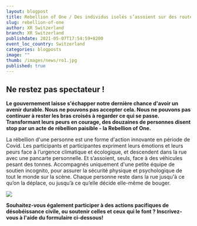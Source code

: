 ```yaml
---
layout: blogpost
title: Rebellion of One / Des individus isolés s’assoient sur des routes
slug: rebellion-of-one
author: XR Switzerland
branch: XR Switzerland
publishdate: 2021-05-07T17:54:59+0200
event_loc_country: Switzerland
categories: blogposts
image: ""
thumb: /images/news/ro1.jpg
published: true
---
```

## Ne restez pas spectateur !


**Le gouvernement laisse s'échapper notre dernière chance d'avoir un avenir durable. Nous ne pouvons pas accepter cela. Nous ne pouvons pas continuer à rester les bras croisés à regarder ce qui se passe. Transformant leurs peurs en courage, des douzaines de personnes disent stop par un acte de rébellion paisible - la Rebellion of One.**

La rébellion d'une personne est une forme d'action innovante en période de Covid. Les participants et participantes expriment leurs émotions et leurs peurs face à l’urgence climatique et écologique, et descendent dans la rue avec une pancarte personnelle. Et s’assoient, seuls, face à des véhicules pesant des tonnes. Accompagnés uniquement d'une petite équipe de soutien incognito, pour assurer la sécurité physique et psychologique de tout le monde sur la scène. Chaque personne reste dans la rue jusqu'à ce qu’on la déplace, ou jusqu’à ce qu’elle décide elle-même de bouger.

![](/assets/img/posts/ro1.jpg)

**Souhaitez-vous également participer à des actions pacifiques de désobéissance civile, ou soutenir celles et ceux qui le font ? Inscrivez-vous à l'aide du formulaire ci-dessous!**
